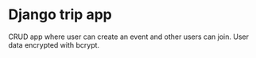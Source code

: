 # Django trip app
CRUD app where user can create an event and other users can join. User data encrypted with bcrypt.
